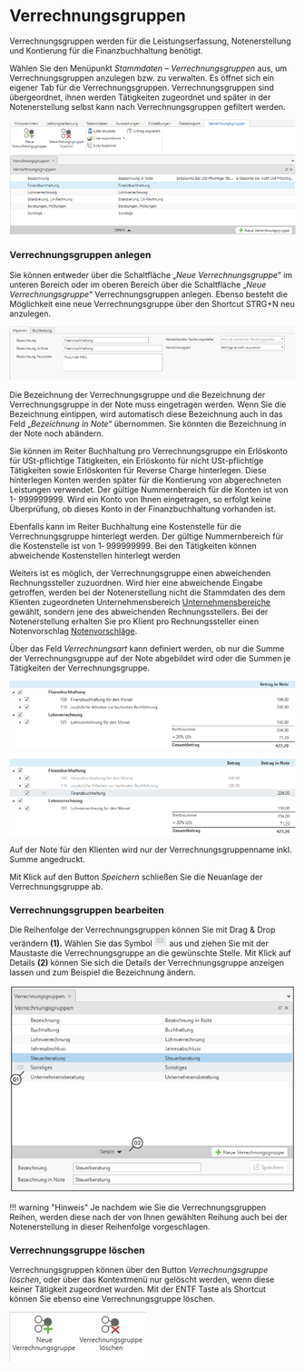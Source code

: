 # Verrechnungsgruppen

Verrechnungsgruppen werden für die Leistungserfassung, Notenerstellung
und Kontierung für die Finanzbuchhaltung benötigt.

Wählen Sie den Menüpunkt *Stammdaten – Verrechnungsgruppen* aus, um
Verrechnungsgruppen anzulegen bzw. zu verwalten. Es öffnet sich ein
eigener Tab für die Verrechnungsgruppen. Verrechnungsgruppen sind
übergeordnet, ihnen werden Tätigkeiten zugeordnet und später in der
Notenerstellung selbst kann nach Verrechnungsgruppen gefiltert werden.


![](<img/image14.png>)

### Verrechnungsgruppen anlegen

Sie können entweder über die Schaltfläche „*Neue Verrechnungsgruppe*“ im
unteren Bereich oder im oberen Bereich über die Schaltfläche „*Neue
Verrechnungsgruppe*“ Verrechnungsgruppen anlegen. Ebenso besteht die
Möglichkeit eine neue Verrechnungsgruppe über den Shortcut STRG+N neu
anzulegen.

![](<img/image15.png>)

Die Bezeichnung der Verrechnungsgruppe und die Bezeichnung der
Verrechnungsgruppe in der Note muss eingetragen werden. Wenn Sie die
Bezeichnung eintippen, wird automatisch diese Bezeichnung auch in das
Feld „*Bezeichnung in Note*“ übernommen. Sie könnten die Bezeichnung in
der Note noch abändern.

Sie können im Reiter Buchhaltung pro Verrechnungsgruppe ein Erlöskonto
für USt-pflichtige Tätigkeiten, ein Erlöskonto für nicht USt-pflichtige
Tätigkeiten sowie Erlöskonten für Reverse Charge hinterlegen. Diese
hinterlegen Konten werden später für die Kontierung von abgerechneten
Leistungen verwendet. Der gültige Nummernbereich für die Konten ist von
1- 999999999. Wird ein Konto von Ihnen eingetragen, so erfolgt keine
Überprüfung, ob dieses Konto in der Finanzbuchhaltung vorhanden ist.

Ebenfalls kann im Reiter Buchhaltung eine Kostenstelle für die
Verrechnungsgruppe hinterlegt werden. Der gültige Nummernbereich für die
Kostenstelle ist von 1‑ 999999999. Bei den Tätigkeiten können
abweichende Kostenstellen hinterlegt werden 

Weiters ist es möglich, der Verrechnungsgruppe einen abweichenden
Rechnungssteller zuzuordnen. Wird hier eine abweichende Eingabe
getroffen, werden bei der Notenerstellung nicht die Stammdaten des dem
Klienten zugeordneten Unternehmensbereich [Unternehmensbereiche](/HONNext/Unternehmensbereiche) gewählt, sondern jene des abweichenden
Rechnungsstellers. Bei der Notenerstellung erhalten Sie pro Klient pro
Rechnungssteller einen Notenvorschlag [Notenvorschläge](/HONNext/Notenerstellung/Notenvorschläge).

Über das Feld *Verrechnungsart* kann definiert werden, ob nur die Summe
der Verrechnungsgruppe auf der Note abgebildet wird oder die Summen je
Tätigkeiten der Verrechnungsgruppe.


![](<img/image16.png>)


![](<img/image17.png>)

Auf der Note für den Klienten wird nur der Verrechnungsgruppenname inkl.
Summe angedruckt.

Mit Klick auf den Button *Speichern* schließen Sie die Neuanlage der
Verrechnungsgruppe ab.

### Verrechnungsgruppen bearbeiten

Die Reihenfolge der Verrechnungsgruppen können Sie mit Drag & Drop
verändern **(1).** Wählen Sie das Symbol
![](<img/image18.png>)  aus und ziehen Sie mit der
Maustaste die Verrechnungsgruppe an die gewünschte Stelle. Mit Klick auf
Details **(2)** können Sie sich die Details der Verrechnungsgruppe
anzeigen lassen und zum Beispiel die Bezeichnung ändern.



![](<img/image20.png>)

!!! warning "Hinweis"
    Je nachdem wie Sie die Verrechnungsgruppen Reihen, werden diese nach der
    von Ihnen gewählten Reihung auch bei der Notenerstellung in dieser
    Reihenfolge vorgeschlagen.

### Verrechnungsgruppe löschen

Verrechnungsgruppen können über den Button *Verrechnungsgruppe löschen*,
oder über das Kontextmenü nur gelöscht werden, wenn diese keiner
Tätigkeit zugeordnet wurden. Mit der ENTF Taste als Shortcut können Sie
ebenso eine Verrechnungsgruppe löschen.


![](<img/image21.png>)
